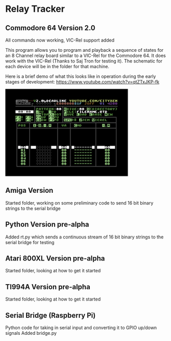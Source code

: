 # Relay Tracker

## Commodore 64 Version 2.0

All commands now working, VIC-Rel support added

This program allows you to program and playback a sequence of states for an 8 Channel relay board similar to a VIC-Rel for the Commodore 64. It does work with the VIC-Rel (Thanks to Saj Tron for testing it). The schematic for each device will be in the folder for that machine.

Here is a brief demo of what this looks like in operation during the early stages of development: https://www.youtube.com/watch?v=qtZTxJKP-fk

![C64Version](https://github.com/cityxen/RelayTracker/blob/master/commodore64/screenshots/relay_tracker-image-actual-v2.0-1-tn.png)

## Amiga Version

Started folder, working on some preliminary code to send 16 bit binary strings to the serial bridge

## Python Version pre-alpha

Added rt.py which sends a continuous stream of 16 bit binary strings to the serial bridge for testing

## Atari 800XL Version pre-alpha

Started folder, looking at how to get it started

## TI994A Version pre-alpha

Started folder, looking at how to get it started

## Serial Bridge (Raspberry Pi)

Python code for taking in serial input and converting it to GPIO up/down signals
Added bridge.py

